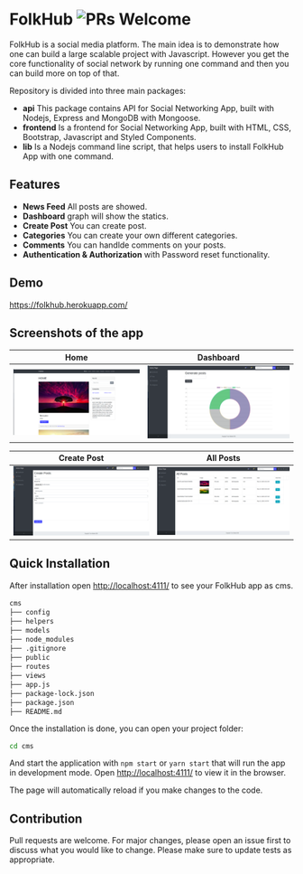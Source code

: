 # FolkHub  ![PRs Welcome](https://img.shields.io/badge/PRs-welcome-green.svg)

FolkHub is a social media platform. The main idea is to demonstrate how one can build a large scalable project with Javascript. However you get the core functionality of social network by running one command and then you can build more on top of that.

Repository is divided into three main packages:

- **api** This package contains API for Social Networking App, built with Nodejs, Express and MongoDB with Mongoose.
- **frontend** Is a frontend for Social Networking App, built with HTML, CSS, Bootstrap, Javascript and Styled Components.
- **lib** Is a Nodejs command line script, that helps users to install FolkHub App with one command.

## Features

- **News Feed** All posts are showed.
- **Dashboard** graph will show the statics.
- **Create Post** You can create post.
- **Categories** You can create your own different categories.
- **Comments** You can handlde comments on your posts.
- **Authentication & Authorization** with Password reset functionality.

## Demo

https://folkhub.herokuapp.com/

## Screenshots of the app

|                                        Home                                        |                                        Dashboard                                        |
| :--------------------------------------------------------------------------------: | :------------------------------------------------------------------------------------: | 
| ![](https://github.com/harshitbansal373/folkhub/blob/master/public/uploads/home.png) | ![](https://github.com/harshitbansal373/folkhub/blob/master/public/uploads/dashboard.png) |

|                                        Create Post                                        |                                        All Posts                                        | 
| :----------------------------------------------------------------------------------: | :-----------------------------------------------------------------------------------: | 
| ![](https://github.com/harshitbansal373/folkhub/blob/master/public/uploads/createPost.png) | ![](https://github.com/harshitbansal373/folkhub/blob/master/public/uploads/allPosts.png) |

## Quick Installation

After installation open [http://localhost:4111/](http://localhost:4111/) to see your FolkHub app as cms.

```
cms
├── config
├── helpers
├── models
├── node_modules
├── .gitignore
├── public
├── routes
├── views
├── app.js
├── package-lock.json
├── package.json
├── README.md
```

Once the installation is done, you can open your project folder:

```sh
cd cms
```

And start the application with `npm start` or `yarn start` that will run the app in development mode.
Open [http://localhost:4111/](http://localhost:4111/) to view it in the browser.

The page will automatically reload if you make changes to the code.

## Contribution
Pull requests are welcome. For major changes, please open an issue first to discuss what you would like to change. Please make sure to update tests as appropriate.
